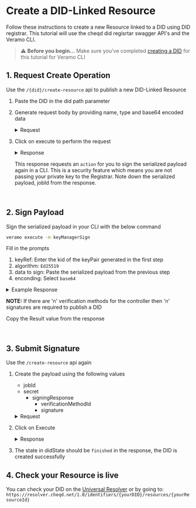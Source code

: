 # Create a DID-Linked Resource

Follow these instructions to create a new Resource linked to a DID using DID registrar. This tutorial will use the cheqd did regisrtar swagger API's and the Veramo CLI.

> ⚠️ **Before you begin...**
> Make sure you've completed [creating a DID](./create-a-did.md) for this tutorial for Veramo CLI

## 1. Request Create Operation

Use the `/{did}/create-resource` api to publish a new DID-Linked Resource

1. Paste the DID in the did path parameter
2. Generate request body by providing name, type and base64 encoded data
    <details>
    <summary>Request</summary>

    ```json
      {
        "data": "SGVsbG8gV29ybGQ=",
        "name": "ResourceName",
        "type": "TextDocument"
      }
    ```

    </details>

3. Click on execute to perform the request
    <details>
    <summary>Response</summary>

    ```json
    {
    "jobId": "79638705-da04-492c-aeb4-5e66cfaba0f8",
    "resourceState": {
        "did": "d4d4404b-6f7f-4e02-8d41-b81afb1f05ed",
        "state": "action",
        "action": "signPayload",
        "description": "Please sign the following payload with the keys in verificationMethod and Add the signingResponse in secret",
        "signingRequest": [
        {
            "kid": "did:cheqd:testnet:d4d4404b-6f7f-4e02-8d41-b81afb1f05ed#key-1",
            "type": "Ed25519VerificationKey2020",
            "alg": "EdDSA",
            "serializedPayload": "CgtIZWxsbyBXb3JsZBIkZDRkNDQwNGItNmY3Zi00ZTAyLThkNDEtYjgxYWZiMWYwNWVkGiQxZGM1ODBmNS1hNWNhLTRhMzMtYWY4My00MzEyNmZlYTZmMmQiDFJlc291cmNlTmFtZTIMVGV4dERvY3VtZW50"
        }
        ],
        "secret": {
        "signingResponse": [
            "e.g. { verificationMethodId: did:cheqd:testnet:qsqdcansoica#key-1, signature: aca1s12q14213casdvaadcfas }"
        ]
        }
      }
    }
    ```

    </details>

    This response requests an `action` for you to sign the serialized payload again in a CLI. This is a security feature which means you are not passing your private key to the Registrar. Note down the serialized payload, jobId from the response.

<br>

## 2. Sign Payload

Sign the serialized payload in your CLI with the below command

```bash
veramo execute -m keyManagerSign
```

Fill in the prompts

1. keyRef: Enter the kid of the keyPair generated in the first step
2. algorithm: `Ed25519`
3. data to sign: Paste the serialized payload from the previous step
4. enconding: Select `base64`

<details>
<summary>Example Response</summary>

```bash
    Arguments:  {
    "keyRef": "d2ce308f19ee116ee810956605632ccd024bad8dedd02baf49f248d03acdaa48",
    "algorithm": "Ed25519",
    "data": "CgtIZWxsbyBXb3JsZBIkZDRkNDQwNGItNmY3Zi00ZTAyLThkNDEtYjgxYWZiMWYwNWVkGiQxZGM1ODBmNS1hNWNhLTRhMzMtYWY4My00MzEyNmZlYTZmMmQiDFJlc291cmNlTmFtZTIMVGV4dERvY3VtZW50",
    "encoding": "base64"
    }

    Result : "RiJelgAtm26arp8-cYfLVyyYnvoAgnnaL1Lndf_6G_iuoQtrTRgt5TD1GCwJXb30y8Fc7L_jzN3hH4WZRzeqDw"
```

</details>


**NOTE:** If there are 'n' verification methods for the controller then 'n' signatures are required to publish a DID


Copy the Result value from the response

<br>

## 3. Submit Signature

Use the `/create-resource` api again

1. Create the payload using the following values
    * jobId
    * secret
       * signingResponse
            * verificationMethodId
            * signature

    <details>
    <summary>Request</summary>

    ```json
    {
        "jobId": "79638705-da04-492c-aeb4-5e66cfaba0f8",
        "secret": {
            "signingResponse": [{
                "verificationMethodId": "did:cheqd:testnet:d4d4404b-6f7f-4e02-8d41-b81afb1f05ed#key-1",
                "signature": "RiJelgAtm26arp8-cYfLVyyYnvoAgnnaL1Lndf_6G_iuoQtrTRgt5TD1GCwJXb30y8Fc7L_jzN3hH4WZRzeqDw"
            }]
        }
    }
    ```

    </details>

2. Click on Execute

    <details>
    <summary>Response</summary>

    ```json
    {
    "jobId": "79638705-da04-492c-aeb4-5e66cfaba0f8",
    "resourceState": {
        "resourceId": "1dc580f5-a5ca-4a33-af83-43126fea6f2d",
        "state": "finished",
        "secret": {
        "signingResponse": [
            {
            "verificationMethodId": "did:cheqd:testnet:d4d4404b-6f7f-4e02-8d41-b81afb1f05ed#key-1",
            "signature": "RiJelgAtm26arp8-cYfLVyyYnvoAgnnaL1Lndf_6G_iuoQtrTRgt5TD1GCwJXb30y8Fc7L_jzN3hH4WZRzeqDw"
            }
        ]
        },
        "resource": {
        "collectionId": "d4d4404b-6f7f-4e02-8d41-b81afb1f05ed",
        "id": "1dc580f5-a5ca-4a33-af83-43126fea6f2d",
        "name": "ResourceName",
        "resourceType": "TextDocument",
        "data": {
            "0": 72,
            "1": 101,
            "2": 108,
            "3": 108,
            "4": 111,
            "5": 32,
            "6": 87,
            "7": 111,
            "8": 114,
            "9": 108,
            "10": 100
        }
        }
    }
    }
    ```

    </details>

3. The state in didState should be `finished` in the response, the DID is created successfully

## 4. Check your Resource is live

You can check your DID on the [Universal Resolver](https://dev.uniresolver.io/) or by going to: `https://resolver.cheqd.net/1.0/identifiers/{yourDID}/resources/{yourResourceId}`
